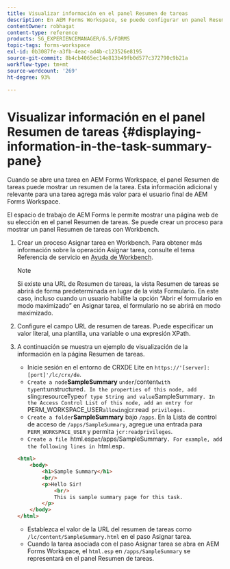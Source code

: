 ```yaml
---
title: Visualizar información en el panel Resumen de tareas
description: En AEM Forms Workspace, se puede configurar un panel Resumen de tareas para resumir la tarea o mostrar cualquier otra página web.
contentOwner: robhagat
content-type: reference
products: SG_EXPERIENCEMANAGER/6.5/FORMS
topic-tags: forms-workspace
exl-id: 0b3087fe-a3fb-4eac-ad4b-c123526e8195
source-git-commit: 8b4cb4065ec14e813b49fb0d577c372790c9b21a
workflow-type: tm+mt
source-wordcount: '269'
ht-degree: 93%

---
```


# Visualizar información en el panel Resumen de tareas {#displaying-information-in-the-task-summary-pane}

Cuando se abre una tarea en AEM Forms Workspace, el panel Resumen de tareas puede mostrar un resumen de la tarea. Esta información adicional y relevante para una tarea agrega más valor para el usuario final de AEM Forms Workspace.

El espacio de trabajo de AEM Forms le permite mostrar una página web de su elección en el panel Resumen de tareas. Se puede crear un proceso para mostrar un panel Resumen de tareas con Workbench.

1. Crear un proceso Asignar tarea en Workbench. Para obtener más información sobre la operación Asignar tarea, consulte el tema Referencia de servicio en [Ayuda de Workbench](https://help.adobe.com/en_US/AEMForms/6.1/WorkbenchHelp/).

   >[!NOTE]
   >
   >Si existe una URL de Resumen de tareas, la vista Resumen de tareas se abrirá de forma predeterminada en lugar de la vista Formulario. En este caso, incluso cuando un usuario habilite la opción “Abrir el formulario en modo maximizado” en Asignar tarea, el formulario no se abrirá en modo maximizado.

1. Configure el campo URL de resumen de tareas. Puede especificar un valor literal, una plantilla, una variable o una expresión XPath.
1. A continuación se muestra un ejemplo de visualización de la información en la página Resumen de tareas.

   * Inicie sesión en el entorno de CRXDE Lite en `https://'[server]:[port]'/lc/crx/de`.
   * `Create a node`**SampleSummary** ` under `/content` with type `nt:unstructured`. In the properties of this node, add `sling:resourceType` of type String and value `SampleSummary`. In the Access Control List of this node, add an entry for `PERM_WORKSPACE_USER` allowing `jcr:read` privileges.`
   * `Create a folder`**SampleSummary** bajo `/apps`. En la Lista de control de acceso de `/apps/SampleSummary`, agregue una entrada para `PERM_WORKSPACE_USER` y permita `jcr:readprivileges`.
   * `Create a file `html.esp` at `/apps/SampleSummary`. For example, add the following lines in `html.esp`.`

   ```html
   <html>
       <body>
           <h1>Sample Summary</h1>
           <br/>
           <p>Hello Sir!
               <br/>
               This is sample summary page for this task.
           </p>
       </body>
   </html>
   ```

   * Establezca el valor de la URL del resumen de tareas como `/lc/content/SampleSummary.html` en el paso Asignar tarea.
   * Cuando la tarea asociada con el paso Asignar tarea se abra en AEM Forms Workspace, el `html.esp` en `/apps/SampleSummary` se representará en el panel Resumen de tareas.
